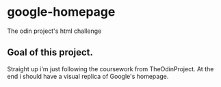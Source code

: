 # google-homepage
The odin project's html challenge

## Goal of this project.
Straight up i'm just following the coursework from TheOdinProject. At the end i should have a visual replica of Google's homepage.
